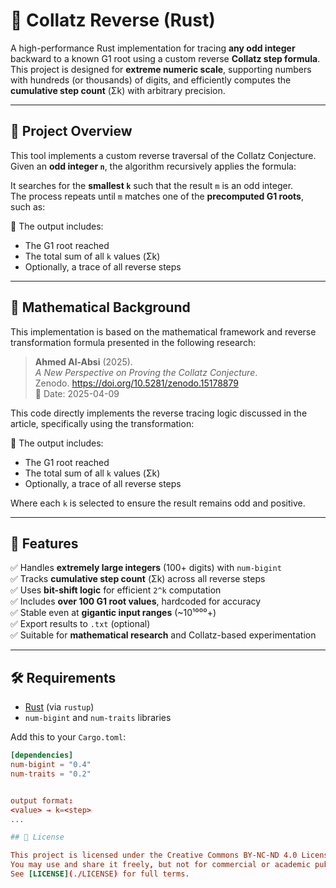 # 🔁 Collatz Reverse (Rust)

A high-performance Rust implementation for tracing **any odd integer** backward to a known G1 root using a custom reverse **Collatz step formula**. This project is designed for **extreme numeric scale**, supporting numbers with hundreds (or thousands) of digits, and efficiently computes the **cumulative step count** (Σk) with arbitrary precision.

---

## 📘 Project Overview

This tool implements a custom reverse traversal of the Collatz Conjecture.  
Given an **odd integer `n`**, the algorithm recursively applies the formula:


It searches for the **smallest `k`** such that the result `m` is an odd integer.  
The process repeats until `m` matches one of the **precomputed G1 roots**, such as:


🔢 The output includes:
- The G1 root reached
- The total sum of all `k` values (Σk)
- Optionally, a trace of all reverse steps

---

## 🧠 Mathematical Background

This implementation is based on the mathematical framework and reverse transformation formula presented in the following research:

> **Ahmed Al-Absi** (2025).  
> *A New Perspective on Proving the Collatz Conjecture*.  
> Zenodo. https://doi.org/10.5281/zenodo.15178879  
> 📅 Date: 2025-04-09

This code directly implements the reverse tracing logic discussed in the article, specifically using the transformation:



🔢 The output includes:
- The G1 root reached
- The total sum of all `k` values (Σk)
- Optionally, a trace of all reverse steps


Where each `k` is selected to ensure the result remains odd and positive.

---

## 🚀 Features

✅ Handles **extremely large integers** (100+ digits) with `num-bigint`  
✅ Tracks **cumulative step count** (Σk) across all reverse steps  
✅ Uses **bit-shift logic** for efficient `2^k` computation  
✅ Includes **over 100 G1 root values**, hardcoded for accuracy  
✅ Stable even at **gigantic input ranges** (~10¹⁰⁰⁰+)  
✅ Export results to `.txt` (optional)  
✅ Suitable for **mathematical research** and Collatz-based experimentation

---

## 🛠️ Requirements

- [Rust](https://www.rust-lang.org/tools/install) (via `rustup`)
- `num-bigint` and `num-traits` libraries

Add this to your `Cargo.toml`:

```toml
[dependencies]
num-bigint = "0.4"
num-traits = "0.2"


output format:
<value> → k=<step>
...

## 📄 License

This project is licensed under the Creative Commons BY-NC-ND 4.0 License.  
You may use and share it freely, but not for commercial or academic publishing purposes.  
See [LICENSE](./LICENSE) for full terms.
